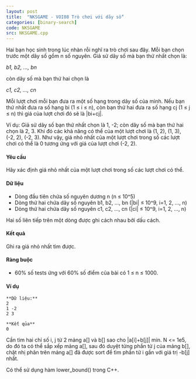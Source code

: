```yaml
---
layout: post
title:  "NKSGAME - VOI08 Trò chơi với dãy số"
categories: [binary-search]
code: NKSGAME
src: NKSGAME.cpp
---
```




Hai bạn học sinh trong lúc nhàn rỗi nghĩ ra trò chơi sau đây. Mỗi bạn chọn trước một dãy số gồm n số nguyên. Giả sử dãy số mà bạn thứ nhất chọn là:

_b1, b2, ..., bn_

còn dãy số mà bạn thứ hai chọn là

_c1, c2, ..., cn_

Mỗi lượt chơi mỗi bạn đưa ra một số hạng trong dãy số của mình. Nếu bạn thứ nhất đưa ra số hạng bi (1 ≤ i ≤ n), còn bạn thứ hai đưa ra số hạng cj (1 ≤ j ≤ n) thì giá của lượt chơi đó sẽ là |bi+cj|.

Ví dụ: Giả sử dãy số bạn thứ nhất chọn là 1, -2; còn dãy số mà bạn thứ hai chọn là 2, 3. Khi đó các khả năng có thể của một lượt chơi là (1, 2), (1, 3), (-2, 2), (-2, 3). Như vậy, giá nhỏ nhất của một lượt chơi trong số các lượt chơi có thể là 0 tương ứng với giá của lượt chơi (-2, 2).

#### Yêu cầu

Hãy xác định giá nhỏ nhất của một lượt chơi trong số các lượt chơi có thể.

#### Dữ liệu

+ Dòng đầu tiên chứa số nguyên dương n (n ≤ 10^5)
+ Dòng thứ hai chứa dãy số nguyên b1, b2, ..., bn (|bi| ≤ 10^9, i=1, 2, ..., n)
+ Dòng thứ hai chứa dãy số nguyên c1, c2, ..., cn (|ci| ≤ 10^9, i=1, 2, ..., n)

Hai số liên tiếp trên một dòng được ghi cách nhau bởi dấu cách.

#### Kết quả

Ghi ra giá nhỏ nhất tìm được.

#### Ràng buộc

+ 60% số tests ứng với 60% số điểm của bài có 1 ≤ n ≤ 1000.

#### Ví dụ

```
**Dữ liệu:**
2
1 -2
2 3

**Kết qủa**
0
```

<!--more-->



Cần tìm hai chỉ số i, j từ 2 mảng a[] và b[] sao cho |a[i]+b[j]| min. N <= 1e5, do đó ta có thể sắp xếp mảng a[], sau đó duyệt từng phần tử j của mảng b[], chặt nhị phân trên mảng a[] đã được sort để tìm phần tử i gần với giá trị -b[j] nhất.

Có thể sử dụng hàm lower_bound() trong C++. 
